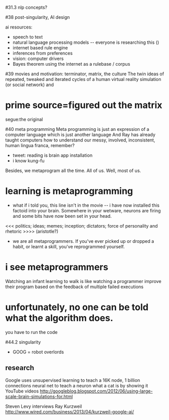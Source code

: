 #31.3 nlp concepts?


#38 post-singularity, AI design

ai resources:
- speech to text
- natural language processing models
-- everyone is researching this ()
- internet based rule engine
- inferences from preferences
- vision: computer drivers
- Bayes theorem using the internet as a rulebase / corpus


#39 movies and motivation: terminator, matrix, the culture
The twin ideas of repeated, tweaked and iterated cycles of a human virtual reality
simulation (or social network) and

# prime source=figured out the matrix
segue:the original

#40 meta programming
Meta programming is just an expression of a computer language
which is just another language
And Ray has already taught computers how to understand our messy, involved,
inconsistent, human lingua franca, remember?
- tweet: reading is brain app installation
- i know kung-fu

Besides, we metaprogram all the time. All of us.  Well, most of us.

# learning is metaprogramming
- what if i told you, this line isn't in the movie
-- i have now installed this factoid into your brain. Somewhere in your wetware, neurons are firing
and some bits have now been set in your head.

<<< politics; ideas; memes; inception; dictators; force of personality and rhetoric >>>> (aristotle?)

- we are all metaprogrammers. If you've ever picked up or dropped a habit,
or learnt a skill, you've reprogrammed yourself.

# i see metaprogrammers

Watching an infant learning to walk is like watching a programmer
improve their program based on the feedback of multiple failed
executions

# unfortunately, no one can be told what the algorithm does.
  you have to run the code 

#44.2 singularity
- GOOG = robot overlords

## research

Google uses unsupervised learning to teach a 16K node, 1 billion connections neural net
to teach a neuron what a cat is by showing it YouTube videos
http://googleblog.blogspot.com/2012/06/using-large-scale-brain-simulations-for.html

Steven Levy interviews Ray Kurzweil
http://www.wired.com/business/2013/04/kurzweil-google-ai/

